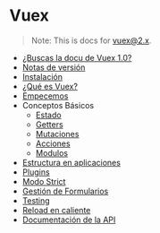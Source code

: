 # Vuex

> Note: This is docs for vuex@2.x.

- [¿Buscas la docu de Vuex 1.0?](https://github.com/vuejs/vuex/tree/1.0/docs)
- [Notas de versión](https://github.com/vuejs/vuex/releases)
- [Instalación](installation.md)
- [¿Qué es Vuex?](intro.md)
- [Empecemos](getting-started.md)
- Conceptos Básicos
  - [Estado](state.md)
  - [Getters](getters.md)
  - [Mutaciones](mutations.md)
  - [Acciones](actions.md)
  - [Modulos](modules.md)
- [Estructura en aplicaciones](structure.md)
- [Plugins](plugins.md)
- [Modo Strict](strict.md)
- [Gestión de Formularios](forms.md)
- [Testing](testing.md)
- [Reload en caliente](hot-reload.md)
- [Documentación de la API](api.md)
